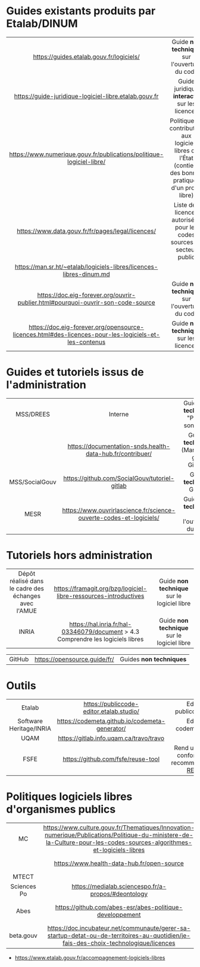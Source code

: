 # Guides existants produits par Etalab/DINUM

|||
|:-:|:-:|
| https://guides.etalab.gouv.fr/logiciels/ | Guide **non technique** sur l'ouverture du code |
| https://guide-juridique-logiciel-libre.etalab.gouv.fr | Guide juridique **interactif** sur les licences |
| https://www.numerique.gouv.fr/publications/politique-logiciel-libre/ | Politique de contribution aux logiciels libres de l’État (contient des bonnes pratiques d'un projet libre) |
| https://www.data.gouv.fr/fr/pages/legal/licences/ | Liste des licences autorisées pour les codes sources du secteur public |
| https://man.sr.ht/~etalab/logiciels-libres/licences-libres-dinum.md |
| https://doc.eig-forever.org/ouvrir-publier.html#pourquoi-ouvrir-son-code-source | Guide **non technique** sur l'ouverture du code | 
| https://doc.eig-forever.org/opensource-licences.html#des-licences-pour-les-logiciels-et-les-contenus | Guide **non technique** sur les licences |

# Guides et tutoriels issus de l'administration

||||
|:-:|:-:|:-:|
| MSS/DREES | Interne | Guide **non technique** "Publier son code" |
| | https://documentation-snds.health-data-hub.fr/contribuer/ | Guides **technique** (Markdown, git & GitLab) |
| MSS/SocialGouv | https://github.com/SocialGouv/tutoriel-gitlab | Guide **technique** GitLab |
| MESR | https://www.ouvrirlascience.fr/science-ouverte-codes-et-logiciels/ | Guide **non technique** sur l'ouverture du code |

# Tutoriels hors administration

||||
|:-:|:-:|:-:|
| Dépôt réalisé dans le cadre des échanges avec l'AMUE | https://framagit.org/bzg/logiciel-libre-ressources-introductives | Guide **non technique** sur le logiciel libre |
| INRIA | https://hal.inria.fr/hal-03346079/document > 4.3 Comprendre les logiciels libres | Guide **non technique** sur le logiciel libre |

||||
|:-:|:-:|:-:|
| GitHub | https://opensource.guide/fr/ | Guides **non techniques** |

# Outils

||||
|:-:|:-:|:-:|
| Etalab | https://publiccode-editor.etalab.studio/ | Editeur publiccode.yml |
| Software Heritage/INRIA | https://codemeta.github.io/codemeta-generator/ | Editeur codemeta.json |
| UQAM | https://gitlab.info.uqam.ca/travo/travo |
| FSFE | https://github.com/fsfe/reuse-tool | Rend un logiciel conforme aux recommandations [REUSE](https://reuse.software/) |

  # Politiques logiciels libres d'organismes publics

||||
|:-:|:-:|:-:|
| MC | https://www.culture.gouv.fr/Thematiques/Innovation-numerique/Publications/Politique-du-ministere-de-la-Culture-pour-les-codes-sources-algorithmes-et-logiciels-libres | Plan CALL |
| | https://www.health-data-hub.fr/open-source | Démarche open source |
| MTECT | | en cours |
| Sciences Po | https://medialab.sciencespo.fr/a-propos/#deontology | Déontologie |
| Abes | https://github.com/abes-esr/abes-politique-developpement | Politique de développement informatique |
| beta.gouv | https://doc.incubateur.net/communaute/gerer-sa-startup-detat-ou-de-territoires-au-quotidien/je-fais-des-choix-technologique/licences |

- https://www.etalab.gouv.fr/accompagnement-logiciels-libres